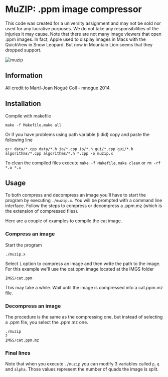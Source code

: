 MuZIP: .ppm image compressor
============================

This code was created for a university assignment and may not be sold nor used for any lucrative purposes. We do not take any responsibilities of the injuries it may cause.
Note that there are not many image viewers that open .ppm images. In fact, Apple used to display images in Macs with the QuickView in Snow Leopard. But now in Mountain Lion seems that they dropped support.

![muzip](https://raw.github.com/Catsoft-Studios/MuZIP/master/readme/muzip.png)

Information
-----------

All credit to Martí-Joan Nogué Coll - mnogue 2014.

Installation
------------

Compile with makefile

	make -f Makefile.make all

Or if you have problems using path variable (i did) copy and paste the following line

	g++ data/*.cpp data/*.h io/*.cpp io/*.h gui/*.cpp gui/*.h algorithms/*.cpp algorithms/*.h *.cpp -o muzip.x

To clean the compiled files execute `make -f Makefile.make clean` or `rm -rf *.o *.x`

Usage
-----

To both compress and decompress an image you'll have to start the program by executing `./muzip.x`. You will be prompted with
a command line interface. Follow the steps to compress or decompress a .ppm.mz (which is the extension of compressed files).

Here are a couple of examples to compile the cat image.

### Compress an image

Start the program

	./muzip.x

Select `1` option to compress an image and then write the path to the image. For this example we'll use the cat.ppm image located at the IMGS folder

	IMGS/cat.ppm
	
This may take a while. Wait until the image is compressed into a cat.ppm.mz file.

### Decompress an image

The procedure is the same as the compressing one, but instead of selecting a .ppm file, you select the .ppm.mz one.

	./muzip
	2
	IMGS/cat.ppm.mz
	
### Final lines

Note that when you execute `./muzip` you can modify 3 variables called `p`, `q` and `alpha`. Those values represent the number of quads the image is split.
